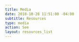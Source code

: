 ```yaml
---
title: Media
date: 2018-10-28 11:51:00 -04:00
subtitle: Resources
type: media
action: See
layout: resources_list
---
```


